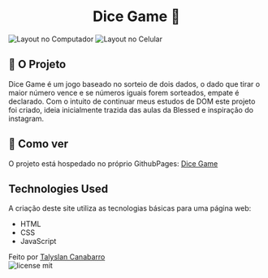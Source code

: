 <h1 align="center"> Dice Game 🎲</h1>

<img src="https://github.com/Talyslan/Dicee-Game/assets/78499700/52215d2b-4a4f-420c-96c4-d8152b48e229" alt="Layout no Computador" />
<img src="https://github.com/Talyslan/Dicee-Game/assets/78499700/16f0a909-8e4e-4d93-9d6c-594c2c256eeb" alt="Layout no Celular" />

## 🗿 O Projeto

Dice Game é um jogo baseado no sorteio de dois dados, o dado que tirar o maior número vence e se números iguais forem sorteados, empate é declarado. Com o intuito de continuar meus estudos de DOM este projeto foi criado, ideia inicialmente trazida das aulas da Blessed e inspiração do instagram.

## 📌 Como ver

O projeto está hospedado no próprio GithubPages:
[Dice Game](https://talyslan.github.io/Dicee-Game/)


## Technologies Used

A criação deste site utiliza as tecnologias básicas para uma página web:

- HTML
- CSS
- JavaScript

Feito por <a href="https://github.com/Talyslan">Talyslan Canabarro</a>
<br/>
<img src="https://img.shields.io/badge/license-MIT-8A2BE2" alt="license mit" />
